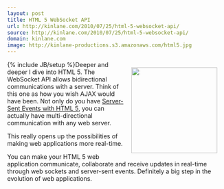 ```yaml
---
layout: post
title: HTML 5 WebSocket API
url: http://kinlane.com/2010/07/25/html-5-websocket-api/
source: http://kinlane.com/2010/07/25/html-5-websocket-api/
domain: kinlane.com
image: http://kinlane-productions.s3.amazonaws.com/html5.jpg
---
```

{% include JB/setup %}<img class="alignnone" style="padding: 15px;" title="HTML 5" src="http://kinlane-productions.s3.amazonaws.com/html5.jpg" alt="" width="200" align="right" />Deeper and deeper I dive into HTML 5. The WebSocket API allows bidirectional   communications with a server. Think of this one as how you wish AJAX would have been. Not only do you have <a href="http://www.kinlane.com/2010/07/html-5-server-sent-events/">Server-Sent Events with HTML 5</a>, you can actually have multi-directional communication with any web server.<p></p>
This really opens up the possibilities of making web applications more real-time.<p></p>
You can make your HTML 5 web application communicate, collaborate and receive updates in real-time through web sockets and server-sent events. Definitely a big step in the evolution of web applications.